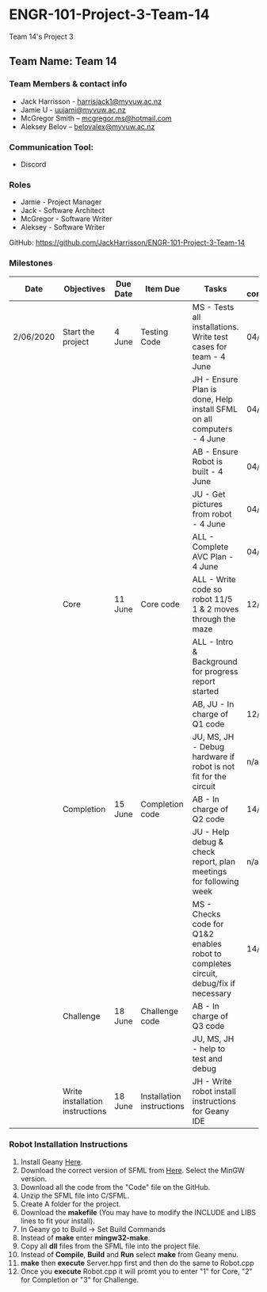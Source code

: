 # ENGR-101-Project-3-Team-14
Team 14's Project 3

## Team Name: Team 14

### Team Members & contact info
- Jack Harrisson - harrisjack1@myvuw.ac.nz
- Jamie U - uujami@myvuw.ac.nz
- McGregor Smith – mcgregor.ms@hotmail.com
- Aleksey Belov – belovalex@myvuw.ac.nz

### Communication Tool:
- Discord

### Roles

- Jamie - Project Manager
- Jack - Software Architect
- McGregor - Software Writer
- Aleksey - Software Writer

GitHub: <https://github.com/JackHarrisson/ENGR-101-Project-3-Team-14>

### Milestones

| Date | Objectives | Due Date | Item Due | Tasks | Date completed |
|------|------------|----------|----------|-------|-------|
|2/06/2020| Start the project | 4 June | Testing Code| MS - Tests all installations. Write test cases for team - 4 June| 04/06 |
|      |            |          |          | JH - Ensure Plan is done, Help install SFML on all computers - 4 June| 04/06 |
|      |            |          |          | AB - Ensure Robot is built - 4 June| 04/06 |
|      |            |          |          | JU - Get pictures from robot - 4 June| 04/06 |
|      |            |          |          | ALL - Complete AVC Plan - 4 June| 04/06 |
|      | Core       | 11 June  | Core code | ALL - Write code so robot 11/5 1 & 2 moves through the maze | 12/06 |
|      |            |          |          | ALL - Intro & Background for  progress report started | |
|      |            |          |          | AB, JU - In charge of Q1 code | 12/06 |
|      |            |          |          | JU, MS, JH - Debug hardware if robot is not fit for the circuit | n/a |
|      | Completion | 15 June  | Completion code | AB - In charge of Q2 code | 14/06 |
|      |            |          |          | JU - Help debug & check report, plan meetings for following week | n/a |
|      |            |          |          | MS - Checks code for Q1&2 enables robot to completes circuit, debug/fix if necessary | 14/06 |
|      | Challenge  | 18 June  | Challenge code | AB - In charge of Q3 code | |
|      |            |          |          | JU, MS, JH - help to test and debug | |
|      | Write installation instructions    | 18 June  | Installation instructions | JH - Write robot install instructions for Geany IDE | |

### Robot Installation Instructions

1. Install Geany [Here](https://www.geany.org/download/releases/).
2. Download the correct version of SFML from [Here](https://www.sfml-dev.org/download/sfml/2.5.1/). Select the MinGW version.
3. Download all the code from the "Code" file on the GitHub.
4. Unzip the SFML file into C/SFML.
5. Create A folder for the project.
6. Download the **makefile** (You may have to modify the INCLUDE and LIBS lines to fit your install).
7. In Geany go to Build -> Set Build Commands
8. Instead of **make** enter **mingw32-make**.
9. Copy all **dll** files from the SFML file into the project file.
10. Instead of **Compile**, **Build** and **Run** select **make** from Geany menu.
11. **make** then **execute** Server.hpp first and then do the same to Robot.cpp
12. Once you **execute** Robot.cpp it will promt you to enter "1" for Core, "2" for Completion or "3" for Challenge.
